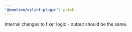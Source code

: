 ```yaml
---
'@emotion/eslint-plugin': patch
---
```


Internal changes to fixer logic - output should be the same.
